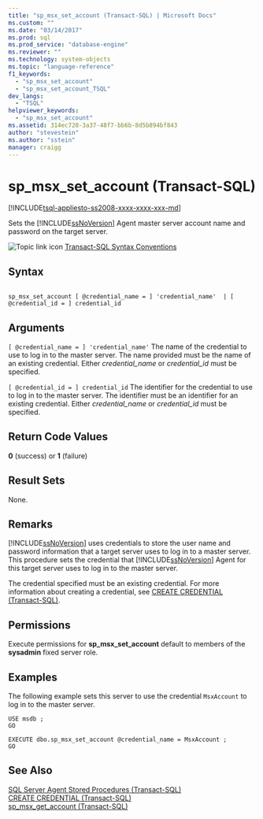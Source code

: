 ```yaml
---
title: "sp_msx_set_account (Transact-SQL) | Microsoft Docs"
ms.custom: ""
ms.date: "03/14/2017"
ms.prod: sql
ms.prod_service: "database-engine"
ms.reviewer: ""
ms.technology: system-objects
ms.topic: "language-reference"
f1_keywords: 
  - "sp_msx_set_account"
  - "sp_msx_set_account_TSQL"
dev_langs: 
  - "TSQL"
helpviewer_keywords: 
  - "sp_msx_set_account"
ms.assetid: 314ec720-3a37-48f7-bb6b-8d5b894bf843
author: "stevestein"
ms.author: "sstein"
manager: craigg
---
```

# sp_msx_set_account (Transact-SQL)
[!INCLUDE[tsql-appliesto-ss2008-xxxx-xxxx-xxx-md](../../includes/tsql-appliesto-ss2008-xxxx-xxxx-xxx-md.md)]

  Sets the [!INCLUDE[ssNoVersion](../../includes/ssnoversion-md.md)] Agent master server account name and password on the target server.  
  
 ![Topic link icon](../../database-engine/configure-windows/media/topic-link.gif "Topic link icon") [Transact-SQL Syntax Conventions](../../t-sql/language-elements/transact-sql-syntax-conventions-transact-sql.md)  
  
## Syntax  
  
```  
  
sp_msx_set_account [ @credential_name = ] 'credential_name'  | [ @credential_id = ] credential_id  
```  
  
## Arguments  
`[ @credential_name = ] 'credential_name'`
 The name of the credential to use to log in to the master server. The name provided must be the name of an existing credential. Either *credential_name* or *credential_id* must be specified.  
  
`[ @credential_id = ] credential_id`
 The identifier for the credential to use to log in to the master server. The identifier must be an identifier for an existing credential. Either *credential_name* or *credential_id* must be specified.  
  
## Return Code Values  
 **0** (success) or **1** (failure)  
  
## Result Sets  
 None.  
  
## Remarks  
 [!INCLUDE[ssNoVersion](../../includes/ssnoversion-md.md)] uses credentials to store the user name and password information that a target server uses to log in to a master server. This procedure sets the credential that [!INCLUDE[ssNoVersion](../../includes/ssnoversion-md.md)] Agent for this target server uses to log in to the master server.  
  
 The credential specified must be an existing credential. For more information about creating a credential, see [CREATE CREDENTIAL &#40;Transact-SQL&#41;](../../t-sql/statements/create-credential-transact-sql.md).  
  
## Permissions  
 Execute permissions for **sp_msx_set_account** default to members of the **sysadmin** fixed server role.  
  
## Examples  
 The following example sets this server to use the credential `MsxAccount` to log in to the master server.  
  
```  
USE msdb ;  
GO  
  
EXECUTE dbo.sp_msx_set_account @credential_name = MsxAccount ;  
GO  
```  
  
## See Also  
 [SQL Server Agent Stored Procedures &#40;Transact-SQL&#41;](../../relational-databases/system-stored-procedures/sql-server-agent-stored-procedures-transact-sql.md)   
 [CREATE CREDENTIAL &#40;Transact-SQL&#41;](../../t-sql/statements/create-credential-transact-sql.md)   
 [sp_msx_get_account &#40;Transact-SQL&#41;](../../relational-databases/system-stored-procedures/sp-msx-get-account-transact-sql.md)  
  
  

